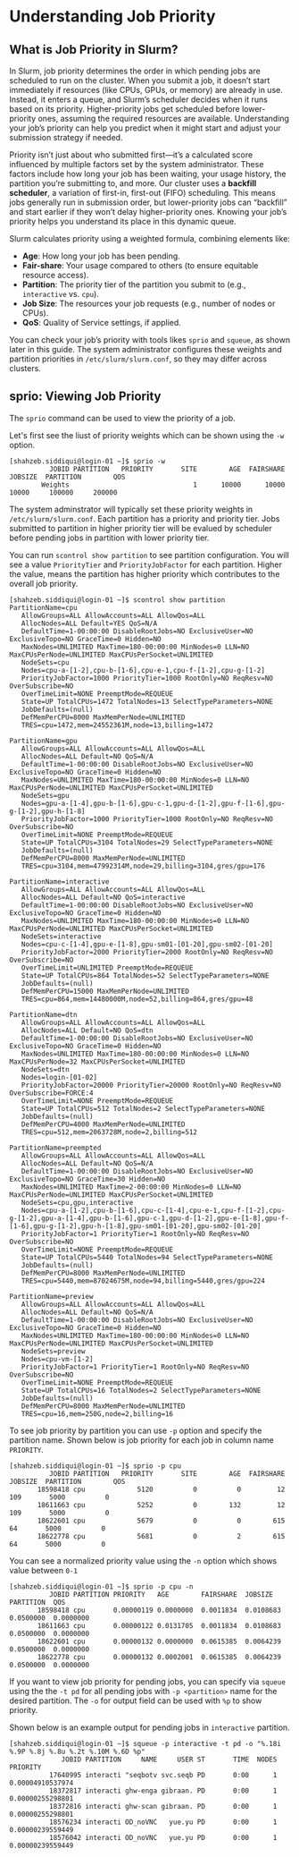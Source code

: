 # Understanding Job Priority

## What is Job Priority in Slurm?

In Slurm, job priority determines the order in which pending jobs are scheduled to run on the cluster. 
When you submit a job, it doesn’t start immediately if resources 
(like CPUs, GPUs, or memory) are already in use. Instead, it enters a queue,
and Slurm’s scheduler decides when it runs based on its priority. Higher-priority jobs 
get scheduled before lower-priority ones, assuming the required resources are available. 
Understanding your job’s priority can help you predict when it might start and adjust your
submission strategy if needed.

Priority isn’t just about who submitted first—it’s a calculated score influenced by 
multiple factors set by the system administrator. These factors include how long your 
job has been waiting, your usage history, the partition you’re submitting to, and more.
Our cluster uses a **backfill scheduler**, a variation of first-in, first-out (FIFO) 
scheduling. This means jobs generally run in submission order, but lower-priority 
jobs can “backfill” and start earlier if they won’t delay higher-priority ones. 
Knowing your job’s priority helps you understand its place in this dynamic queue.

Slurm calculates priority using a weighted formula, combining elements like:

- **Age**: How long your job has been pending.
- **Fair-share**: Your usage compared to others (to ensure equitable resource access).
- **Partition**: The priority tier of the partition you submit to (e.g., `interactive` vs. `cpu`).
- **Job Size**: The resources your job requests (e.g., number of nodes or CPUs).
- **QoS**: Quality of Service settings, if applied.

You can check your job’s priority with tools likes `sprio` and `squeue`, as shown later in this guide. 
The system administrator configures these weights and partition priorities in 
`/etc/slurm/slurm.conf`, so they may differ across clusters.

## sprio: Viewing Job Priority

The `sprio` command can be used to view the priority of a job.

Let's first see the liust of priority weights which can be shown using the `-w` option.


```console
[shahzeb.siddiqui@login-01 ~]$ sprio -w
          JOBID PARTITION   PRIORITY       SITE        AGE  FAIRSHARE    JOBSIZE  PARTITION        QOS
        Weights                               1      10000      10000      10000     100000     200000
```

The system adminstrator will typically set these priority weights in `/etc/slurm/slurm.conf`. Each partition
has a priority and priority tier. Jobs submitted to partition in higher priority tier will be evalued
by scheduler before pending jobs in partition with lower priority tier.

You can run `scontrol show partition` to see partition configuration. You will see a value
`PriorityTier` and `PriorityJobFactor` for each partition. Higher the value, means the 
partition has higher priority which contributes to the overall job priority.

```console
[shahzeb.siddiqui@login-01 ~]$ scontrol show partition
PartitionName=cpu
   AllowGroups=ALL AllowAccounts=ALL AllowQos=ALL
   AllocNodes=ALL Default=YES QoS=N/A
   DefaultTime=1-00:00:00 DisableRootJobs=NO ExclusiveUser=NO ExclusiveTopo=NO GraceTime=0 Hidden=NO
   MaxNodes=UNLIMITED MaxTime=180-00:00:00 MinNodes=0 LLN=NO MaxCPUsPerNode=UNLIMITED MaxCPUsPerSocket=UNLIMITED
   NodeSets=cpu
   Nodes=cpu-a-[1-2],cpu-b-[1-6],cpu-e-1,cpu-f-[1-2],cpu-g-[1-2]
   PriorityJobFactor=1000 PriorityTier=1000 RootOnly=NO ReqResv=NO OverSubscribe=NO
   OverTimeLimit=NONE PreemptMode=REQUEUE
   State=UP TotalCPUs=1472 TotalNodes=13 SelectTypeParameters=NONE
   JobDefaults=(null)
   DefMemPerCPU=8000 MaxMemPerNode=UNLIMITED
   TRES=cpu=1472,mem=24552361M,node=13,billing=1472

PartitionName=gpu
   AllowGroups=ALL AllowAccounts=ALL AllowQos=ALL
   AllocNodes=ALL Default=NO QoS=N/A
   DefaultTime=1-00:00:00 DisableRootJobs=NO ExclusiveUser=NO ExclusiveTopo=NO GraceTime=0 Hidden=NO
   MaxNodes=UNLIMITED MaxTime=180-00:00:00 MinNodes=0 LLN=NO MaxCPUsPerNode=UNLIMITED MaxCPUsPerSocket=UNLIMITED
   NodeSets=gpu
   Nodes=gpu-a-[1-4],gpu-b-[1-6],gpu-c-1,gpu-d-[1-2],gpu-f-[1-6],gpu-g-[1-2],gpu-h-[1-8]
   PriorityJobFactor=1000 PriorityTier=1000 RootOnly=NO ReqResv=NO OverSubscribe=NO
   OverTimeLimit=NONE PreemptMode=REQUEUE
   State=UP TotalCPUs=3104 TotalNodes=29 SelectTypeParameters=NONE
   JobDefaults=(null)
   DefMemPerCPU=8000 MaxMemPerNode=UNLIMITED
   TRES=cpu=3104,mem=47992314M,node=29,billing=3104,gres/gpu=176

PartitionName=interactive
   AllowGroups=ALL AllowAccounts=ALL AllowQos=ALL
   AllocNodes=ALL Default=NO QoS=interactive
   DefaultTime=1-00:00:00 DisableRootJobs=NO ExclusiveUser=NO ExclusiveTopo=NO GraceTime=0 Hidden=NO
   MaxNodes=UNLIMITED MaxTime=180-00:00:00 MinNodes=0 LLN=NO MaxCPUsPerNode=UNLIMITED MaxCPUsPerSocket=UNLIMITED
   NodeSets=interactive
   Nodes=cpu-c-[1-4],gpu-e-[1-8],gpu-sm01-[01-20],gpu-sm02-[01-20]
   PriorityJobFactor=2000 PriorityTier=2000 RootOnly=NO ReqResv=NO OverSubscribe=NO
   OverTimeLimit=UNLIMITED PreemptMode=REQUEUE
   State=UP TotalCPUs=864 TotalNodes=52 SelectTypeParameters=NONE
   JobDefaults=(null)
   DefMemPerCPU=15000 MaxMemPerNode=UNLIMITED
   TRES=cpu=864,mem=14480000M,node=52,billing=864,gres/gpu=48

PartitionName=dtn
   AllowGroups=ALL AllowAccounts=ALL AllowQos=ALL
   AllocNodes=ALL Default=NO QoS=dtn
   DefaultTime=1-00:00:00 DisableRootJobs=NO ExclusiveUser=NO ExclusiveTopo=NO GraceTime=0 Hidden=NO
   MaxNodes=UNLIMITED MaxTime=180-00:00:00 MinNodes=0 LLN=NO MaxCPUsPerNode=32 MaxCPUsPerSocket=UNLIMITED
   NodeSets=dtn
   Nodes=login-[01-02]
   PriorityJobFactor=20000 PriorityTier=20000 RootOnly=NO ReqResv=NO OverSubscribe=FORCE:4
   OverTimeLimit=NONE PreemptMode=REQUEUE
   State=UP TotalCPUs=512 TotalNodes=2 SelectTypeParameters=NONE
   JobDefaults=(null)
   DefMemPerCPU=4000 MaxMemPerNode=UNLIMITED
   TRES=cpu=512,mem=2063728M,node=2,billing=512

PartitionName=preempted
   AllowGroups=ALL AllowAccounts=ALL AllowQos=ALL
   AllocNodes=ALL Default=NO QoS=N/A
   DefaultTime=1-00:00:00 DisableRootJobs=NO ExclusiveUser=NO ExclusiveTopo=NO GraceTime=30 Hidden=NO
   MaxNodes=UNLIMITED MaxTime=2-00:00:00 MinNodes=0 LLN=NO MaxCPUsPerNode=UNLIMITED MaxCPUsPerSocket=UNLIMITED
   NodeSets=cpu,gpu,interactive
   Nodes=cpu-a-[1-2],cpu-b-[1-6],cpu-c-[1-4],cpu-e-1,cpu-f-[1-2],cpu-g-[1-2],gpu-a-[1-4],gpu-b-[1-6],gpu-c-1,gpu-d-[1-2],gpu-e-[1-8],gpu-f-[1-6],gpu-g-[1-2],gpu-h-[1-8],gpu-sm01-[01-20],gpu-sm02-[01-20]
   PriorityJobFactor=1 PriorityTier=1 RootOnly=NO ReqResv=NO OverSubscribe=NO
   OverTimeLimit=NONE PreemptMode=REQUEUE
   State=UP TotalCPUs=5440 TotalNodes=94 SelectTypeParameters=NONE
   JobDefaults=(null)
   DefMemPerCPU=8000 MaxMemPerNode=UNLIMITED
   TRES=cpu=5440,mem=87024675M,node=94,billing=5440,gres/gpu=224

PartitionName=preview
   AllowGroups=ALL AllowAccounts=ALL AllowQos=ALL
   AllocNodes=ALL Default=NO QoS=N/A
   DefaultTime=1-00:00:00 DisableRootJobs=NO ExclusiveUser=NO ExclusiveTopo=NO GraceTime=0 Hidden=NO
   MaxNodes=UNLIMITED MaxTime=180-00:00:00 MinNodes=0 LLN=NO MaxCPUsPerNode=UNLIMITED MaxCPUsPerSocket=UNLIMITED
   NodeSets=preview
   Nodes=cpu-vm-[1-2]
   PriorityJobFactor=1 PriorityTier=1 RootOnly=NO ReqResv=NO OverSubscribe=NO
   OverTimeLimit=NONE PreemptMode=REQUEUE
   State=UP TotalCPUs=16 TotalNodes=2 SelectTypeParameters=NONE
   JobDefaults=(null)
   DefMemPerCPU=8000 MaxMemPerNode=UNLIMITED
   TRES=cpu=16,mem=250G,node=2,billing=16
```

To see job priority by partition you can use `-p` option and specify the partition name.
Shown below is job priority for each job in column name `PRIORITY`. 

```
[shahzeb.siddiqui@login-01 ~]$ sprio -p cpu
          JOBID PARTITION   PRIORITY       SITE        AGE  FAIRSHARE    JOBSIZE  PARTITION        QOS
       18598418 cpu             5120          0          0         12        109       5000          0
       18611663 cpu             5252          0        132         12        109       5000          0
       18622601 cpu             5679          0          0        615         64       5000          0
       18622778 cpu             5681          0          2        615         64       5000          0
```

You can see a normalized priority value using the `-n` option which shows value between `0-1`

```console
[shahzeb.siddiqui@login-01 ~]$ sprio -p cpu -n
          JOBID PARTITION PRIORITY   AGE        FAIRSHARE  JOBSIZE    PARTITION  QOS
       18598418 cpu       0.00000119 0.0000000  0.0011834  0.0108683  0.0500000  0.0000000
       18611663 cpu       0.00000122 0.0131705  0.0011834  0.0108683  0.0500000  0.0000000
       18622601 cpu       0.00000132 0.0000000  0.0615385  0.0064239  0.0500000  0.0000000
       18622778 cpu       0.00000132 0.0002001  0.0615385  0.0064239  0.0500000  0.0000000
```


If you want to view job priority for pending jobs, you can specify via `squeue` using the 
the `-t pd` for all pending jobs with `-p <partition>` name for the desired partition. The `-o`
for output field can be used with `%p` to show priority.

Shown below is an example output for pending jobs in `interactive` partition.

```console
[shahzeb.siddiqui@login-01 ~]$ squeue -p interactive -t pd -o "%.18i %.9P %.8j %.8u %.2t %.10M %.6D %p"
             JOBID PARTITION     NAME     USER ST       TIME  NODES PRIORITY
          17640995 interacti "seqbotv svc.seqb PD       0:00      1 0.00004910537974
          18372817 interacti ghw-enga gibraan. PD       0:00      1 0.00000255298801
          18372816 interacti ghw-scan gibraan. PD       0:00      1 0.00000255298801
          18576234 interacti OD_noVNC   yue.yu PD       0:00      1 0.00000239559449
          18576042 interacti OD_noVNC   yue.yu PD       0:00      1 0.00000239559449
```


